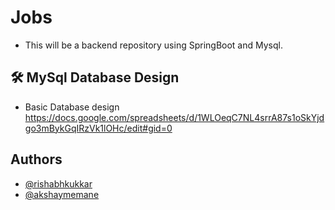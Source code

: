 
# Jobs

- This will be a backend repository using SpringBoot and Mysql.



## 🛠 MySql Database Design

- Basic Database design
    https://docs.google.com/spreadsheets/d/1WLOeqC7NL4srrA87s1oSkYjdgo3mBykGqIRzVk1lOHc/edit#gid=0



## Authors

- [@rishabhkukkar](https://www.github.com/rishabhkukkar)
- [@akshaymemane](https://github.com/akshaymemane)
